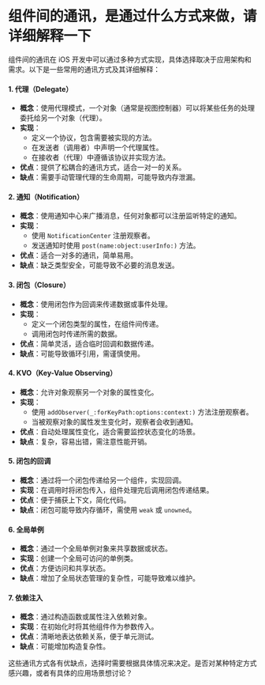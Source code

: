 # 组件间的通讯，是通过什么方式来做，请详细解释一下

组件间的通讯在 iOS 开发中可以通过多种方式实现，具体选择取决于应用架构和需求。以下是一些常用的通讯方式及其详细解释：

#### 1. **代理（Delegate）**

* **概念**：使用代理模式，一个对象（通常是视图控制器）可以将某些任务的处理委托给另一个对象（代理）。
* **实现**：
  * 定义一个协议，包含需要被实现的方法。
  * 在发送者（调用者）中声明一个代理属性。
  * 在接收者（代理）中遵循该协议并实现方法。
* **优点**：提供了松耦合的通讯方式，适合一对一的关系。
* **缺点**：需要手动管理代理的生命周期，可能导致内存泄漏。

#### 2. **通知（Notification）**

* **概念**：使用通知中心来广播消息，任何对象都可以注册监听特定的通知。
* **实现**：
  * 使用 `NotificationCenter` 注册观察者。
  * 发送通知时使用 `post(name:object:userInfo:)` 方法。
* **优点**：适合一对多的通讯，简单易用。
* **缺点**：缺乏类型安全，可能导致不必要的消息发送。

#### 3. **闭包（Closure）**

* **概念**：使用闭包作为回调来传递数据或事件处理。
* **实现**：
  * 定义一个闭包类型的属性，在组件间传递。
  * 调用闭包时传递所需的数据。
* **优点**：简单灵活，适合临时回调和数据传递。
* **缺点**：可能导致循环引用，需谨慎使用。

#### 4. **KVO（Key-Value Observing）**

* **概念**：允许对象观察另一个对象的属性变化。
* **实现**：
  * 使用 `addObserver(_:forKeyPath:options:context:)` 方法注册观察者。
  * 当被观察对象的属性发生变化时，观察者会收到通知。
* **优点**：自动处理属性变化，适合需要监控状态变化的场景。
* **缺点**：复杂，容易出错，需注意性能开销。

#### 5. **闭包的回调**

* **概念**：通过将一个闭包传递给另一个组件，实现回调。
* **实现**：在调用时将闭包传入，组件处理完后调用闭包传递结果。
* **优点**：便于捕获上下文，简化代码。
* **缺点**：闭包可能导致内存循环，需使用 `weak` 或 `unowned`。

#### 6. **全局单例**

* **概念**：通过一个全局单例对象来共享数据或状态。
* **实现**：创建一个全局可访问的单例类。
* **优点**：方便访问和共享状态。
* **缺点**：增加了全局状态管理的复杂性，可能导致难以维护。

#### 7. **依赖注入**

* **概念**：通过构造函数或属性注入依赖对象。
* **实现**：在初始化时将其他组件作为参数传入。
* **优点**：清晰地表达依赖关系，便于单元测试。
* **缺点**：可能增加构造复杂性。

这些通讯方式各有优缺点，选择时需要根据具体情况来决定。是否对某种特定方式感兴趣，或者有具体的应用场景想讨论？
